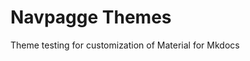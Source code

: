 # Navpagge Themes

 Theme testing for customization of Material for Mkdocs


<!-- Security scan triggered at 2025-09-02 14:23:22 -->